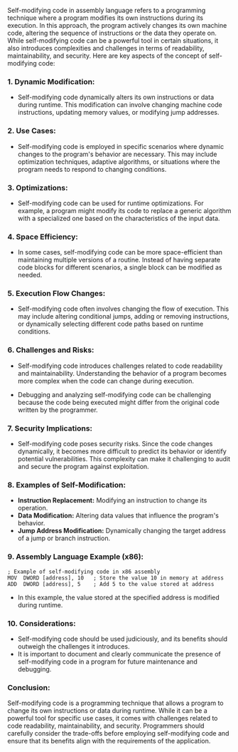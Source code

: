 Self-modifying code in assembly language refers to a programming technique where a program modifies its own instructions during its execution. In this approach, the program actively changes its own machine code, altering the sequence of instructions or the data they operate on. While self-modifying code can be a powerful tool in certain situations, it also introduces complexities and challenges in terms of readability, maintainability, and security. Here are key aspects of the concept of self-modifying code:

### 1. **Dynamic Modification:**
   - Self-modifying code dynamically alters its own instructions or data during runtime. This modification can involve changing machine code instructions, updating memory values, or modifying jump addresses.

### 2. **Use Cases:**
   - Self-modifying code is employed in specific scenarios where dynamic changes to the program's behavior are necessary. This may include optimization techniques, adaptive algorithms, or situations where the program needs to respond to changing conditions.

### 3. **Optimizations:**
   - Self-modifying code can be used for runtime optimizations. For example, a program might modify its code to replace a generic algorithm with a specialized one based on the characteristics of the input data.

### 4. **Space Efficiency:**
   - In some cases, self-modifying code can be more space-efficient than maintaining multiple versions of a routine. Instead of having separate code blocks for different scenarios, a single block can be modified as needed.

### 5. **Execution Flow Changes:**
   - Self-modifying code often involves changing the flow of execution. This may include altering conditional jumps, adding or removing instructions, or dynamically selecting different code paths based on runtime conditions.

### 6. **Challenges and Risks:**
   - Self-modifying code introduces challenges related to code readability and maintainability. Understanding the behavior of a program becomes more complex when the code can change during execution.

   - Debugging and analyzing self-modifying code can be challenging because the code being executed might differ from the original code written by the programmer.

### 7. **Security Implications:**
   - Self-modifying code poses security risks. Since the code changes dynamically, it becomes more difficult to predict its behavior or identify potential vulnerabilities. This complexity can make it challenging to audit and secure the program against exploitation.

### 8. **Examples of Self-Modification:**
   - **Instruction Replacement:** Modifying an instruction to change its operation.
   - **Data Modification:** Altering data values that influence the program's behavior.
   - **Jump Address Modification:** Dynamically changing the target address of a jump or branch instruction.

### 9. **Assembly Language Example (x86):**
   ```assembly
   ; Example of self-modifying code in x86 assembly
   MOV  DWORD [address], 10   ; Store the value 10 in memory at address
   ADD  DWORD [address], 5    ; Add 5 to the value stored at address
   ```

   - In this example, the value stored at the specified address is modified during runtime.

### 10. **Considerations:**
   - Self-modifying code should be used judiciously, and its benefits should outweigh the challenges it introduces.
   - It is important to document and clearly communicate the presence of self-modifying code in a program for future maintenance and debugging.

### **Conclusion:**
Self-modifying code is a programming technique that allows a program to change its own instructions or data during runtime. While it can be a powerful tool for specific use cases, it comes with challenges related to code readability, maintainability, and security. Programmers should carefully consider the trade-offs before employing self-modifying code and ensure that its benefits align with the requirements of the application.

